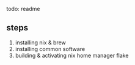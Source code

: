 todo: readme

## steps

1. installing nix & brew
2. installing common software
3. building & activating nix home manager flake
